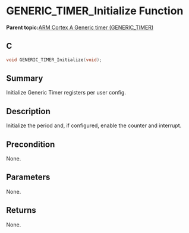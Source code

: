 # GENERIC\_TIMER\_Initialize Function

**Parent topic:**[ARM Cortex A Generic timer \(GENERIC\_TIMER\)](GUID-D781FC89-91D3-4EFD-8877-25F1D125D366.md)

## C

```c
void GENERIC_TIMER_Initialize(void);
```

## Summary

Initialize Generic Timer registers per user config.

## Description

Initialize the period and, if configured, enable the counter and interrupt.

## Precondition

None.

## Parameters

None.

## Returns

None.

